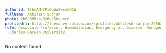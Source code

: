 ```yaml
---
authorid: 1lhmAMH2PiQqWwSwcskQCW
fullName: Akhilesh Surjan
photo: 2bBd8MBxss026skSOeuec0
profileUrl: https://theconversation.com//profiles/akhilesh-surjan-295620
role: Associate Professor, Humanitarian, Emergency and Disaster Management Studies,
  Charles Darwin University
---
```

No content found